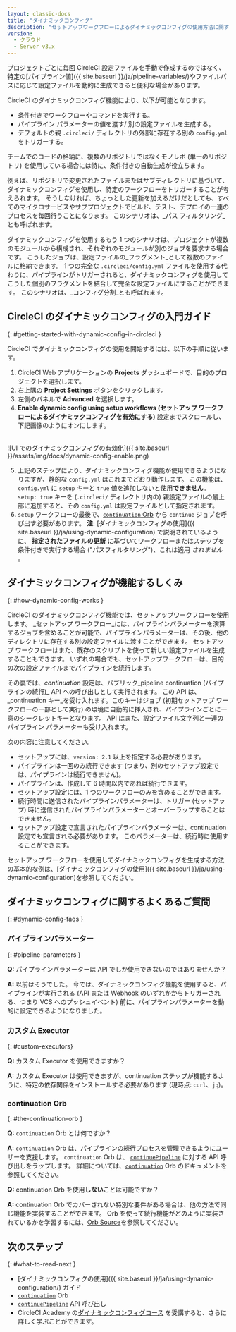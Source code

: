 ```yaml
---
layout: classic-docs
title: "ダイナミックコンフィグ"
description: "セットアップワークフローによるダイナミックコンフィグの使用方法に関する開発者向けページ"
version:
  - クラウド
  - Server v3.x
---
```


プロジェクトごとに毎回 CircleCI 設定ファイルを手動で作成するのではなく、特定の[パイプライン値]({{ site.baseurl }}/ja/pipeline-variables/)やファイルパスに応じて設定ファイルを動的に生成できると便利な場合があります。

CircleCI のダイナミックコンフィグ機能により、以下が可能となります。

- 条件付きでワークフローやコマンドを実行する。
- パイプライン パラメーターの値を渡す/ 別の設定ファイルを生成する。
- デフォルトの親 `.circleci/` ディレクトリの外部に存在する別の `config.yml` をトリガーする。

チームでのコードの格納に、複数のリポジトリではなくモノレポ (単一のリポジトリ) を使用している場合には特に、条件付きの自動生成が役立ちます。

例えば、リポジトリで変更されたファイルまたはサブディレクトリに基づいて、ダイナミックコンフィグを使用し、特定のワークフローをトリガーすることが考えられます。 そうしなければ、ちょっとした更新を加えるだけだとしても、すべてのマイクロサービスやサブプロジェクトでビルド、テスト、デプロイの一連のプロセスを毎回行うことになります。 このシナリオは、_パス フィルタリング_とも呼ばれます。

ダイナミックコンフィグを使用するもう 1 つのシナリオは、プロジェクトが複数のモジュールから構成され、それぞれのモジュールが別のジョブを要求する場合です。 こうしたジョブは、設定ファイルの_フラグメント_として複数のファイルに格納できます。 1 つの完全な `.circleci/config.yml` ファイルを使用する代わりに、パイプラインがトリガーされると、ダイナミックコンフィグを使用してこうした個別のフラグメントを結合して完全な設定ファイルにすることができます。 このシナリオは、_コンフィグ分割_とも呼ばれます。

## CircleCI のダイナミックコンフィグの入門ガイド
{: #getting-started-with-dynamic-config-in-circleci }

CircleCI でダイナミックコンフィグの使用を開始するには、以下の手順に従います。

1. CircleCI Web アプリケーションの **Projects** ダッシュボードで、目的のプロジェクトを選択します。
2. 右上隅の **Project Settings** ボタンをクリックします。
3. 左側のパネルで **Advanced** を選択します。
4. **Enable dynamic config using setup workflows (セットアップ ワークフローによるダイナミックコンフィグを有効にする)** 設定までスクロールし、下記画像のようにオンにします。
  <br>
  ![UI でのダイナミックコンフィグの有効化]({{ site.baseurl }}/assets/img/docs/dynamic-config-enable.png)

5. 上記のステップにより、ダイナミックコンフィグ機能が使用できるようになりますが、静的な `config.yml` はこれまでどおり動作します。 この機能は、`config.yml` に `setup` キーと `true` 値を追加しないと使用**できません**。 `setup: true` キーを (`.circleci/` ディレクトリ内の) 親設定ファイルの最上部に追加すると、その `config.yml` は設定ファイルとして指定されます。
6. `setup` ワークフローの最後で、[`continuation` Orb](https://circleci.com/developer/orbs/orb/circleci/continuation) から `continue` ジョブを呼び出す必要があります。 **注:** [ダイナミックコンフィグの使用]({{ site.baseurl }}/ja/using-dynamic-configuration) で説明されているように、 **指定されたファイルの更新** に基づいてワークフローまたはステップを条件付きで実行する場合 ("パスフィルタリング")、これは適用 _されません_ 。

## ダイナミックコンフィグが機能するしくみ
{: #how-dynamic-config-works }

CircleCI のダイナミックコンフィグ機能では、セットアップワークフローを使用します。 _セットアップ ワークフロー_には、パイプラインパラメーターを演算するジョブを含めることが可能で、パイプラインパラメーターは、その後、他のディレクトリに存在する別の設定ファイルに渡すことができます。 セットアップ ワークフローはまた、既存のスクリプトを使って新しい設定ファイルを生成することもできます。 いずれの場合でも、セットアップワークフローは、目的の次の設定ファイルまでパイプラインを続行します。

その裏では、_continuation_ 設定は、パブリック_pipeline continuation (パイプラインの続行)_ API への呼び出しとして実行されます。 この API は、_continuation キー_を受け入れます。このキーはジョブ (初期セットアップ ワークフローの一部として実行) の環境に自動的に挿入され、パイプラインごとに一意のシークレットキーとなります。 API はまた、設定ファイル文字列と一連のパイプライン パラメーターも受け入れます。

次の内容に注意してください。
- セットアップには、`version: 2.1` 以上を指定する必要があります。
- パイプラインは一回のみ続行できます (つまり、別のセットアップ設定では、パイプラインは続行できません)。
- パイプラインは、作成して 6 時間以内であれば続行できます。
- セットアップ設定には、1 つのワークフローのみを含めることができます。
- 続行時間に送信されたパイプラインパラメーターは、トリガー (セットアップ) 時に送信されたパイプラインパラメーターとオーバーラップすることはできません。
- セットアップ設定で宣言されたパイプラインパラメーターは、continuation 設定でも宣言される必要があります。 このパラメーターは、続行時に使用することができます。

セットアップ ワークフローを使用してダイナミックコンフィグを生成する方法の基本的な例は、[ダイナミックコンフィグの使用]({{ site.baseurl }}/ja/using-dynamic-configuration)を参照してください。

## ダイナミックコンフィグに関するよくあるご質問
{: #dynamic-config-faqs }

### パイプラインパラメーター
{: #pipeline-parameters }

**Q:** パイプラインパラメーターは API でしか使用できないのではありませんか？

**A:** 以前はそうでした。 今では、ダイナミックコンフィグ機能を使用すると、パイプラインが実行される (API または Webhook のいずれかからトリガーされる、つまり VCS へのプッシュイベント) 前に、パイプラインパラメーターを動的に設定できるようになりました。

### カスタム Executor
{: #custom-executors}

**Q:** カスタム Executor を使用できますか？

**A:** カスタム Executor は使用できますが、continuation ステップが機能するように、特定の依存関係をインストールする必要があります (現時点: `curl`、`jq`)。

### continuation Orb
{: #the-continuation-orb }

**Q:** `continuation` Orb とは何ですか？

**A:** `continuation` Orb は、パイプラインの続行プロセスを管理できるようにユーザーを支援します。 `continuation` Orb は、 [`continuePipeline`](https://circleci.com/docs/api/v2/#operation/continuePipeline) に対する API 呼び出しをラップします。 詳細については、[`continuation`](https://circleci.com/developer/orbs/orb/circleci/continuation) Orb のドキュメントを参照してください。

**Q:** continuation Orb を使用**しない**ことは可能ですか？

**A:** continuation Orb でカバーされない特別な要件がある場合は、他の方法で同じ機能を実装することができます。 Orb を使って続行機能がどのように実装されているかを学習するには、[Orb Source](https://circleci.com/developer/orbs/orb/circleci/continuation#orb-source)を参照してください。

## 次のステップ
{: #what-to-read-next }
- [ダイナミックコンフィグの使用]({{ site.baseurl }}/ja/using-dynamic-configuration/) ガイド
- [`continuation`](https://circleci.com/developer/ja/orbs/orb/circleci/continuation) Orb
- [`continuePipeline`](https://circleci.com/docs/api/v2/#operation/continuePipeline) API 呼び出し
- CircleCI Academy の[ダイナミックコンフィグコース](https://academy.circleci.com/dynamic-config?access_code=public-2021) を受講すると、さらに詳しく学ぶことができます。

